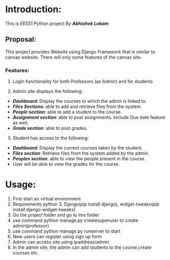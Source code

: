 # Introduction:

This is EE551 Python project By <i>**Abhishek Lokam**</i>

## Proposal:

This project provides Website using Django Framework that is similar to canvas website. There will only some features of the
canvas site.

### Features:

1. Login functionality for both Professors (as Admin) and for students

2. Admin site displays the following:

  * <i>**Dashboard**</i>: Display the courses to which the admin is linked to.
  * <i>**Files Sections**</i>: able to add and retrieve files from the system.
  * <i>**People section**</i>: able to add a student to the course.
  * <i>**Assignment section**</i>: able to post assignments. Include Due date
      feature as well.
  * <i>**Grade section**</i>: able to post grades. 

3. Student has access to the following: 

  * <i>__Dashboard__</i>: Display the current courses taken by the student.
  * <i>__Files section__</i>:  Retrieve files from the system added by the
      admin.
  * <i>__Peoples section__</i>: able to view the people present in the course.
  * User will be able to view the grades for the course.

# Usage:

1. First start an virtual environment 
2. Requirements python 3, Django(pip install django), widget-tweaks(pip install django-widget-tweaks)
3. Go the project folder and go to lms folder
4. use command python manage.py createsuperuser to create admin(professor)
5. use command python manage.py runserver to start
6. New users can register using sign up form
7. Admin can access site using Ipaddress/admin
8. In the admin site, the admin can add students to the course,create courses etc.

